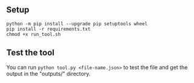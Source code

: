 ## Setup
`python -m pip install --upgrade pip setuptools wheel`  
`pip install -r requirements.txt`  
`chmod +x run_tool.sh`  

## Test the tool
You can run `python tool.py <file-name.json>` to test the file and get the output in the "outputs/" directory.
